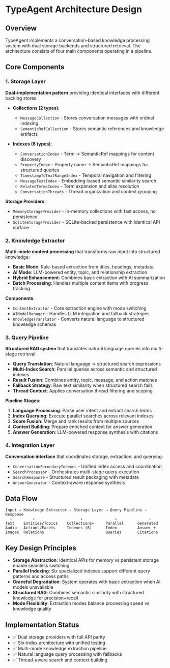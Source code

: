 # TypeAgent Architecture Design

## Overview
TypeAgent implements a conversation-based knowledge processing system with dual storage backends and structured retrieval. The architecture consists of four main components operating in a pipeline.

## Core Components

### 1. Storage Layer
**Dual-implementation pattern** providing identical interfaces with different backing stores:

- **Collections (2 types)**:
  - `MessageCollection` - Stores conversation messages with ordinal indexing
  - `SemanticRefCollection` - Stores semantic references and knowledge artifacts

- **Indexes (6 types)**:
  - `ConversationIndex` - Term → SemanticRef mappings for content discovery
  - `PropertyIndex` - Property name → SemanticRef mappings for structured queries  
  - `TimestampToTextRangeIndex` - Temporal navigation and filtering
  - `MessageTextIndex` - Embedding-based semantic similarity search
  - `RelatedTermsIndex` - Term expansion and alias resolution
  - `ConversationThreads` - Thread organization and context grouping

**Storage Providers**:
- `MemoryStorageProvider` - In-memory collections with fast access, no persistence
- `SqliteStorageProvider` - SQLite-backed persistence with identical API surface

### 2. Knowledge Extractor
**Multi-mode content processing** that transforms raw input into structured knowledge:

- **Basic Mode**: Rule-based extraction from titles, headings, metadata
- **AI Mode**: LLM-powered entity, topic, and relationship extraction
- **Hybrid Enhancement**: Combines basic extraction with AI summarization
- **Batch Processing**: Handles multiple content items with progress tracking

**Components**:
- `ContentExtractor` - Core extraction engine with mode switching
- `AIModelManager` - Handles LLM integration and fallback strategies
- `KnowledgeTranslator` - Converts natural language to structured knowledge schemas

### 3. Query Pipeline
**Structured RAG system** that translates natural language queries into multi-stage retrieval:

- **Query Translation**: Natural language → structured search expressions
- **Multi-Index Search**: Parallel queries across semantic and structured indexes
- **Result Fusion**: Combines entity, topic, message, and action matches
- **Fallback Strategy**: Raw text similarity when structured search fails
- **Thread Context**: Applies conversation thread filtering and scoping

**Pipeline Stages**:
1. **Language Processing**: Parse user intent and extract search terms
2. **Index Querying**: Execute parallel searches across relevant indexes  
3. **Score Fusion**: Merge and rank results from multiple sources
4. **Context Building**: Prepare enriched context for answer generation
5. **Answer Generation**: LLM-powered response synthesis with citations

### 4. Integration Layer
**Conversation interface** that coordinates storage, extraction, and querying:

- `ConversationSecondaryIndexes` - Unified index access and coordination
- `SearchProcessor` - Orchestrates multi-stage query execution
- `SearchResponse` - Structured result packaging with metadata
- `AnswerGenerator` - Context-aware response synthesis

## Data Flow

```
Input → Knowledge Extractor → Storage Layer → Query Pipeline → Response
  ↓         ↓                    ↓              ↓              ↓
Text    Entities/Topics    Collections+     Parallel      Generated
Audio   Actions/Facets     Indexes (6)      Index         Answer +
Images  Relations                           Queries       Citations
```

## Key Design Principles

- **Storage Abstraction**: Identical APIs for memory vs persistent storage enable seamless switching
- **Parallel Indexing**: Six specialized indexes support different query patterns and access paths
- **Graceful Degradation**: System operates with basic extraction when AI models unavailable
- **Structured RAG**: Combines semantic similarity with structured knowledge for precision+recall
- **Mode Flexibility**: Extraction modes balance processing speed vs knowledge quality

## Implementation Status
- ✅ Dual storage providers with full API parity
- ✅ Six-index architecture with unified testing
- ✅ Multi-mode knowledge extraction pipeline  
- ✅ Natural language query processing with fallbacks
- ✅ Thread-aware search and context building
